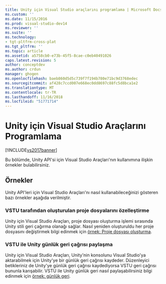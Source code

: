 ```yaml
---
title: Unity için Visual Studio araçlarını programlama | Microsoft Docs
ms.custom: ''
ms.date: 11/15/2016
ms.prod: visual-studio-dev14
ms.reviewer: ''
ms.suite: ''
ms.technology:
- tgt-pltfrm-cross-plat
ms.tgt_pltfrm: ''
ms.topic: article
ms.assetid: a5758cb0-e73b-45f5-8cae-c0eb40491026
caps.latest.revision: 5
author: conceptdev
ms.author: crdun
manager: ghogen
ms.openlocfilehash: baeb860d5d5c739f7f194b780e71bc9d3768edec
ms.sourcegitcommit: af428c7ccd007e668ec0dd8697c88fc5d8bca1e2
ms.translationtype: MT
ms.contentlocale: tr-TR
ms.lasthandoff: 11/16/2018
ms.locfileid: "51771714"
---
```

# <a name="programming-visual-studio-tools-for-unity"></a>Unity için Visual Studio Araçlarını Programlama
[!INCLUDE[vs2017banner](../includes/vs2017banner.md)]

  
Bu bölümde, Unity API'si için Visual Studio Araçları'nın kullanımına ilişkin örnekler bulabilirsiniz.  
  
## <a name="examples"></a>Örnekler  
 Unity API'leri için Visual Studio Araçları'nı nasıl kullanabileceğinizi gösteren bazı örnekler aşağıda verilmiştir.  
  
### <a name="customize-project-files-created-by-vstu"></a>VSTU tarafından oluşturulan proje dosyalarını özelleştirme  
 Unity için Visual Studio Araçları, proje dosyası oluşturma işlemi sırasında Unity stili geri çağırma olanağı sağlar. Nasıl yeniden oluşturuldu her proje dosyasını değiştirmek bilgi edinmek için [örnek: Proje dosyası oluşturma](../cross-platform/customize-project-files-created-by-vstu.md).  
  
### <a name="share-the-unity-log-callback-with-vstu"></a>VSTU ile Unity günlük geri çağrısı paylaşma  
 Unity için Visual Studio Araçları, Unity'nin konsolunu Visual Studio'ya aktarabilmek için Unity'ye bir günlük geri çağrısı kaydeder. Düzenleyici betikleriniz de Unity'ye günlük geri çağrısı kaydediyorsa VSTU geri çağrısı bununla karışabilir. VSTU ile Unity günlük geri nasıl paylaşabilirsiniz bilgi edinmek için [örnek: günlük geri](../cross-platform/share-the-unity-log-callback-with-vstu.md).

